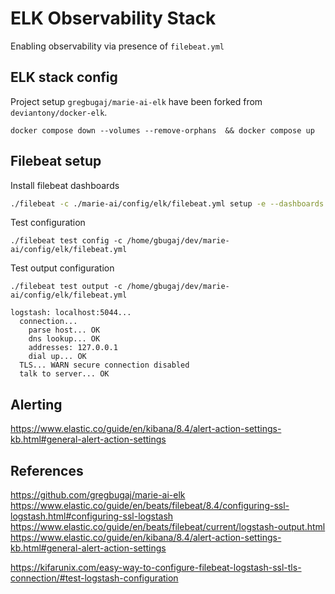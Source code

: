 # ELK Observability Stack

Enabling observability via presence of `filebeat.yml`

## ELK stack config
Project setup `gregbugaj/marie-ai-elk` have been forked from `deviantony/docker-elk`.

```shell
docker compose down --volumes --remove-orphans  && docker compose up
```

## Filebeat setup

Install filebeat dashboards
```sh
./filebeat -c ./marie-ai/config/elk/filebeat.yml setup -e --dashboards
```

Test configuration 
```shell
./filebeat test config -c /home/gbugaj/dev/marie-ai/config/elk/filebeat.yml
```

Test output configuration 
```shell
./filebeat test output -c /home/gbugaj/dev/marie-ai/config/elk/filebeat.yml
```

```shell
logstash: localhost:5044...
  connection...
    parse host... OK
    dns lookup... OK
    addresses: 127.0.0.1
    dial up... OK
  TLS... WARN secure connection disabled
  talk to server... OK

```

## Alerting 
https://www.elastic.co/guide/en/kibana/8.4/alert-action-settings-kb.html#general-alert-action-settings


## References
https://github.com/gregbugaj/marie-ai-elk
https://www.elastic.co/guide/en/beats/filebeat/8.4/configuring-ssl-logstash.html#configuring-ssl-logstash
https://www.elastic.co/guide/en/beats/filebeat/current/logstash-output.html
https://www.elastic.co/guide/en/kibana/8.4/alert-action-settings-kb.html#general-alert-action-settings


https://kifarunix.com/easy-way-to-configure-filebeat-logstash-ssl-tls-connection/#test-logstash-configuration